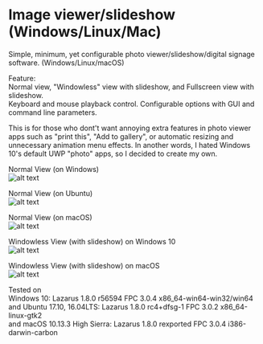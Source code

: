 # Image viewer/slideshow (Windows/Linux/Mac)
Simple, minimum, yet configurable photo viewer/slideshow/digital signage software. (Windows/Linux/macOS)

Feature:  
Normal view, "Windowless" view with slideshow, and Fullscreen view with slideshow.   
Keyboard and mouse playback control. 
Configurable options with GUI and command line parameters.

This is for those who dont't want annoying extra features in photo viewer apps such as "print this", "Add to gallery", or automatic resizing and unnecessary animation menu effects. In another words, I hated Windows 10's default UWP "photo" apps, so I decided to create my own.

Normal View (on Windows)  
![alt text](https://github.com/torumyax/Image-viewer/blob/master/files/bin/ImageViewerScreenshot1.png?raw=true)

Normal View (on Ubuntu)  
![alt text](https://github.com/torumyax/Image-viewer/blob/master/files/bin/Screenshot%20from%202018-02-20%2021-19-26.jpg?raw=true)

Normal View (on macOS)  
![alt text](https://github.com/torumyax/Image-viewer/blob/master/files/bin/Mac%202018-02-20%2018.34.57.png?raw=true)

Windowless View (with slideshow) on Windows 10  
![alt text](https://github.com/torumyax/Image-viewer/blob/master/files/bin/ImageViewerScreenshot3.png?raw=true)

Windowless View (with slideshow) on macOS  
![alt text](https://github.com/torumyax/Image-viewer/blob/master/files/bin/macOS-inFrameScreenshot-2018-02-20%2023.56.00.png?raw=true)


Tested on  
Windows 10: Lazarus 1.8.0 r56594 FPC 3.0.4 x86_64-win64-win32/win64  
and Ubuntu 17.10, 16.04LTS: Lazarus 1.8.0 rc4+dfsg-1 FPC 3.0.2 x86_64-linux-gtk2  
and macOS 10.13.3 High Sierra: Lazarus 1.8.0 rexported FPC 3.0.4 i386-darwin-carbon  
